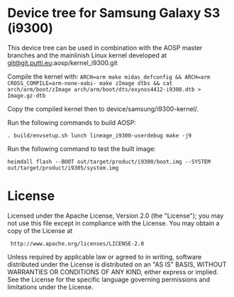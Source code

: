 # Device tree for Samsung Galaxy S3 (i9300)

This device tree can be used in combination with the AOSP master
branches and the mainlinish Linux kernel developed at
git@git.putti.eu:aosp/kernel_i9300.git

Compile the kernel with: `ARCH=arm make midas_defconfig && ARCH=arm CROSS_COMPILE=arm-none-eabi- make zImage dtbs && cat arch/arm/boot/zImage arch/arm/boot/dts/exynos4412-i9300.dtb > Image.gz-dtb`

Copy the compiled kernel then to device/samsung/i9300-kernel/.

Run the following commands to build AOSP:

`
. build/envsetup.sh
lunch lineage_i9300-userdebug
make -j9
`

Run the following command to test the built image:

`heimdall flash --BOOT out/target/product/i9300/boot.img --SYSTEM out/target/product/i9305/system.img`

# License

Licensed under the Apache License, Version 2.0 (the "License");
you may not use this file except in compliance with the License.
You may obtain a copy of the License at

     http://www.apache.org/licenses/LICENSE-2.0

Unless required by applicable law or agreed to in writing, software
distributed under the License is distributed on an "AS IS" BASIS,
WITHOUT WARRANTIES OR CONDITIONS OF ANY KIND, either express or implied.
See the License for the specific language governing permissions and
limitations under the License.

